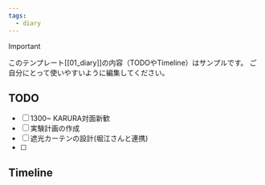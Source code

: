 ```yaml
---
tags:
  - diary
---
```

> [!IMPORTANT]
> このテンプレート[[01_diary]]の内容（TODOやTimeline）はサンプルです。
> ご自分にとって使いやすいように編集してください。

## TODO

- [ ] 1300~ KARURA対面新歓
- [ ] 実験計画の作成
- [ ] 遮光カーテンの設計(堀江さんと連携)
- [ ] 

## Timeline
